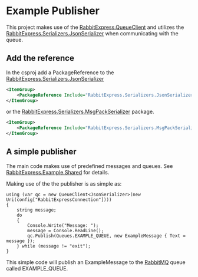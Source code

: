 # Example Publisher

This project makes use of the [RabbitExpress.QueueClient](../../RabbitExpress/README.md) and utilizes the [RabbitExpress.Serializers.JsonSerializer](../../Serializers/RabbitExpress.Serializers.JsonSerializer/README.md) when communicating with the queue.

## Add the reference

In the csproj add a PackageReference to the [RabbitExpress.Serializers.JsonSerializer](../../Serializers/RabbitExpress.Serializers.JsonSerializer/README.md)

```xml
<ItemGroup>
    <PackageReference Include="RabbitExpress.Serializers.JsonSerializer" Version="1.*" />
</ItemGroup>
```
 or the [RabbitExpress.Serializers.MsgPackSerializer](../../Serializers/RabbitExpress.Serializers.MsgPackSerializer/README.md) package.
```xml
<ItemGroup>
    <PackageReference Include="RabbitExpress.Serializers.MsgPackSerializer" Version="1.*" />
</ItemGroup>
```

## A simple publisher

The main code makes use of predefined messages and queues. See [RabbitExpress.Example.Shared](../RabbitExpress.Example.Shared/README.md) for details.

Making use of the the publisher is as simple as:

```c-sharp
using (var qc = new QueueClient<JsonSerializer>(new Uri(config["RabbitExpressConnection"])))
{
    string message;
    do
    {
        Console.Write("Message: ");
        message = Console.ReadLine();
        qc.Publish(Queues.EXAMPLE_QUEUE, new ExampleMessage { Text = message });
    } while (message != "exit");
}
```

This simple code will publish an ExampleMessage to the [RabbitMQ](https://www.rabbitmq.com/) queue called EXAMPLE_QUEUE.
